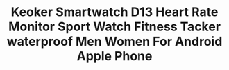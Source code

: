 ---
templateKey: product-page-template
featuredImage: >-
  /img/33006553382_0Keoker-Smartwatch-D13-Heart-Rate-Monitor-Sport-Watch-Fitness-Tacker-waterproof-Men-Women-For-Android-Apple.jpg
price: 12.78
id: '33006553382'
title: >-
  Keoker Smartwatch  D13 Heart Rate Monitor Sport Watch  Fitness Tacker
  waterproof Men Women For Android Apple Phone
images:
  - >-
    /img/33006553382_0Keoker-Smartwatch-D13-Heart-Rate-Monitor-Sport-Watch-Fitness-Tacker-waterproof-Men-Women-For-Android-Apple.jpg
  - >-
    /img/33006553382_1Keoker-Smartwatch-D13-Heart-Rate-Monitor-Sport-Watch-Fitness-Tacker-waterproof-Men-Women-For-Android-Apple.jpg
  - >-
    /img/33006553382_2Keoker-Smartwatch-D13-Heart-Rate-Monitor-Sport-Watch-Fitness-Tacker-waterproof-Men-Women-For-Android-Apple.jpg
  - >-
    /img/33006553382_3Keoker-Smartwatch-D13-Heart-Rate-Monitor-Sport-Watch-Fitness-Tacker-waterproof-Men-Women-For-Android-Apple.jpg
  - >-
    /img/33006553382_4Keoker-Smartwatch-D13-Heart-Rate-Monitor-Sport-Watch-Fitness-Tacker-waterproof-Men-Women-For-Android-Apple.jpg
  - >-
    /img/33006553382_5Keoker-Smartwatch-D13-Heart-Rate-Monitor-Sport-Watch-Fitness-Tacker-waterproof-Men-Women-For-Android-Apple.jpg
  - /img/33006553382_Color_0_0.jpg
  - /img/33006553382_Color_0_1.jpg
  - /img/33006553382_Color_0_2.jpg
  - /img/33006553382_Color_0_3.jpg
  - /img/33006553382_Color_0_4.jpg
options:
  - title: Color
    options:
      - optionId: '14:193'
        src: /img/33006553382_Color_0_0.jpg
        text: Black
      - optionId: '14:175'
        src: /img/33006553382_Color_0_1.jpg
        text: Green
      - optionId: '14:10'
        src: /img/33006553382_Color_0_2.jpg
        text: Red
      - optionId: '14:173'
        src: /img/33006553382_Color_0_3.jpg
        text: Blue
      - optionId: '14:496'
        src: /img/33006553382_Color_0_4.jpg
        text: Purple
  - title: Ships From
    options:
      - optionId: '200007763:201336100'
        text: China
variants:
  - skuAttr: '14:193;200007763:201336100'
    pricing: '10.65'
    discount: '7.99'
    combinedAttributes:
      - '14:193'
      - '200007763:201336100'
  - skuAttr: '14:10;200007763:201336100'
    pricing: '10.65'
    discount: '7.99'
    combinedAttributes:
      - '14:10'
      - '200007763:201336100'
  - skuAttr: '14:173;200007763:201336100'
    pricing: '10.65'
    discount: '7.99'
    combinedAttributes:
      - '14:173'
      - '200007763:201336100'
  - skuAttr: '14:175;200007763:201336100'
    pricing: '10.65'
    discount: '7.99'
    combinedAttributes:
      - '14:175'
      - '200007763:201336100'
  - skuAttr: '14:496;200007763:201336100'
    pricing: '10.65'
    discount: '7.99'
    combinedAttributes:
      - '14:496'
      - '200007763:201336100'
tags:
  - Function
  - >-
    Passometer,Sleep Tracker,Power Reserve,Push Message,Heart Rate Tracker,Alarm
    Clock,Month,Fitness Tracker,Message Reminder,Week,Call Reminder
  - Language
  - >-
    Russian,Portuguese,Spanish,English,German,Arabic,Italian,Japanese,Dutch,Turkish,French
  - Compatibility
  - All Compatible
  - Type
  - On Wrist
  - System
  - None
  - ROM
  - <128MB
  - RAM
  - <128MB
  - Rear Camera
  - None
  - Battery Capacity
  - <120mAh
  - Network Mode
  - None
  - Waterproof Grade
  - Life Waterproof
  - Band Material
  - Silica Gel
  - Case Material
  - Alloy
  - Screen Shape
  - Square
  - Application Age Group
  - Adult
  - Style
  - Sport
  - Movement Type
  - Electronic
  - Display Size
  - 1.3inch
  - Resolution
  - 240*240
  - CPU Manufacturer
  - Mediatek
  - CPU Model
  - NRF52832
  - Brand Name
  - keoker
meta: {}
description: ''
---